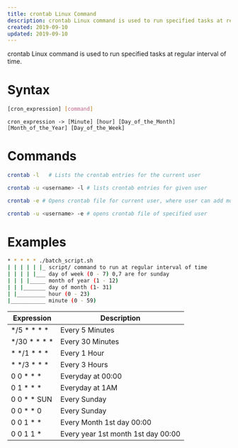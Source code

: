 ```yaml
---
title: crontab Linux Command
description: crontab Linux command is used to run specified tasks at regular interval of time.
created: 2019-09-10
updated: 2019-09-10
---
```


crontab Linux command is used to run specified tasks at regular interval of time.

# Syntax 

```sh
[cron_expression] [command]
```
```
cron_expression -> [Minute] [hour] [Day_of_the_Month] [Month_of_the_Year] [Day_of_the_Week] 
```

# Commands


```sh
crontab -l   # Lists the crontab entries for the current user
```

```sh
crontab -u <username> -l # lists crontab entries for given user
```

```sh
crontab -e # Opens crontab file for current user, where user can add more entries
```

```sh
crontab -u <username> -e # opens crontab file of specified user
```


# Examples

```sh
* * * * * ./batch_script.sh
| | | | | |_ script/ command to run at regular interval of time
| | | | |___ day of week (0 - 7) 0,7 are for sunday
| | | |_____ month of year (1 - 12)
| | |_______ day of month (1- 31)
| |_________ hour (0 - 23)
|___________ minute (0 - 59)
```

|Expression | Description|
|---|---|
| */5 * * * * |Every 5 Minutes|
| */30 * * * * |Every 30 Minutes|
| * */1 * * * |Every 1 Hour|
| * */3 * * * |Every 3 Hours|
| 0 0 * * * |Everyday at 00:00|
| 0 1 * * * | Everyday at 1AM|
| 0 0 * * SUN | Every Sunday|
| 0 0 * * 0 | Every Sunday|
| 0 0 1 * * | Every Month 1st day 00:00|
| 0 0 1 1 * | Every year 1st month 1st day 00:00|